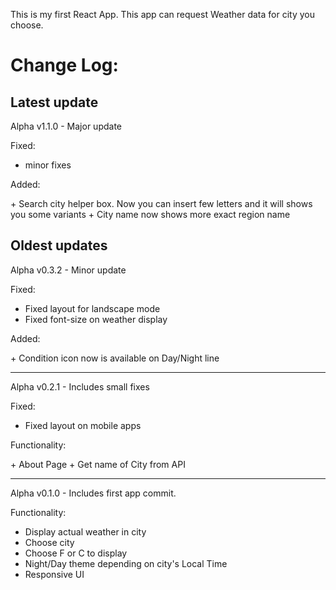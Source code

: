 This is my first React App. This app can request Weather data for city you choose.

# Change Log:

## Latest update

Alpha v1.1.0 - Major update

Fixed:

- minor fixes

Added:

&#43; Search city helper box. Now you can insert few letters and it will shows you some variants
&#43; City name now shows more exact region name

## Oldest updates

Alpha v0.3.2 - Minor update

Fixed:

- Fixed layout for landscape mode
- Fixed font-size on weather display

Added:

&#43; Condition icon now is available on Day/Night line

---

Alpha v0.2.1 - Includes small fixes

Fixed:

- Fixed layout on mobile apps

Functionality:

&#43; About Page
&#43; Get name of City from API

---

Alpha v0.1.0 - Includes first app commit.

Functionality:

- Display actual weather in city
- Choose city
- Choose F or C to display
- Night/Day theme depending on city's Local Time
- Responsive UI
